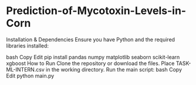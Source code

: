 # Prediction-of-Mycotoxin-Levels-in-Corn
Installation & Dependencies
Ensure you have Python and the required libraries installed:

bash
Copy
Edit
pip install pandas numpy matplotlib seaborn scikit-learn xgboost
How to Run
Clone the repository or download the files.
Place TASK-ML-INTERN.csv in the working directory.
Run the main script:
bash
Copy
Edit
python main.py
